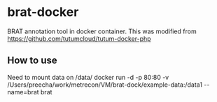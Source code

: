 brat-docker
================

BRAT annotation tool in docker container. This was modified from https://github.com/tutumcloud/tutum-docker-php


How to use
----------
Need to mount data on /data/
docker run -d -p 80:80 -v /Users/preecha/work/metrecon/VM/brat-dock/example-data:/data1 --name=brat brat
